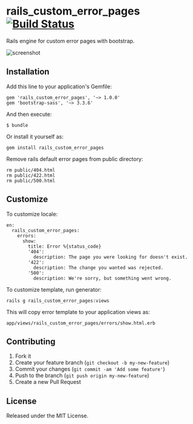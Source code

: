 # rails_custom_error_pages [![Build Status](https://travis-ci.org/dbackowski/rails_custom_error_pages.svg?branch=master)](https://travis-ci.org/dbackowski/rails_custom_error_pages)

Rails engine for custom error pages with bootstrap.

![screenshot](http://i.imgur.com/x744BAB.png)

## Installation

Add this line to your application's Gemfile:

    gem 'rails_custom_error_pages', '~> 1.0.0'
    gem 'bootstrap-sass', '~> 3.3.6'

And then execute:

    $ bundle 

Or install it yourself as:

    gem install rails_custom_error_pages

Remove rails default error pages from public directory:

    rm public/404.html
    rm public/422.html
    rm public/500.html

## Customize 

To customize locale:

    en:
      rails_custom_error_pages:
        errors:
          show:
            title: Error %{status_code}
            '404':
              description: The page you were looking for doesn't exist.
            '422':
              description: The change you wanted was rejected.
            '500':
              description: We're sorry, but something went wrong.


To customize template, run generator:

    rails g rails_custom_error_pages:views

This will copy error template to your application views as:

    app/views/rails_custom_error_pages/errors/show.html.erb

## Contributing

1. Fork it
2. Create your feature branch (`git checkout -b my-new-feature`)
3. Commit your changes (`git commit -am 'Add some feature'`)
4. Push to the branch (`git push origin my-new-feature`)
5. Create a new Pull Request

## License

Released under the MIT License.